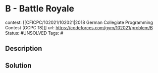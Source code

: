 # B - Battle Royale

contest: [[CFICPC/102021/102021|2018 German Collegiate Programming Contest (GCPC 18)]]
url: https://codeforces.com/gym/102021/problem/B
Status: #UNSOLVED
Tags: #

## Description

## Solution

